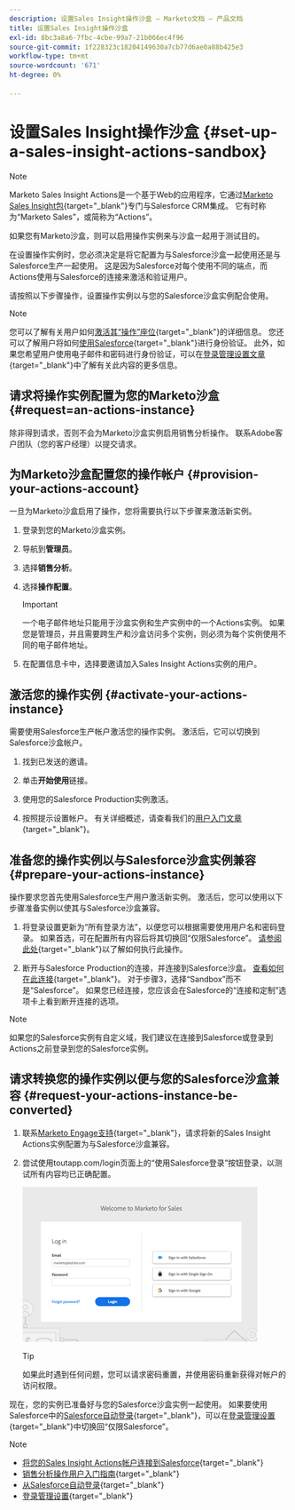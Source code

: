 ```yaml
---
description: 设置Sales Insight操作沙盒 — Marketo文档 — 产品文档
title: 设置Sales Insight操作沙盒
exl-id: 8bc3a8a6-7fbc-4cbe-99a7-21b066ec4f96
source-git-commit: 1f228323c18204149630a7cb77d6ae0a88b425e3
workflow-type: tm+mt
source-wordcount: '671'
ht-degree: 0%

---
```


# 设置Sales Insight操作沙盒 {#set-up-a-sales-insight-actions-sandbox}

>[!NOTE]
>
>Marketo Sales Insight Actions是一个基于Web的应用程序，它通过[Marketo Sales Insight包](/help/marketo/product-docs/marketo-sales-insight/msi-for-salesforce/installation/install-marketo-sales-insight-package-in-salesforce-appexchange.md){target="_blank"}专门与Salesforce CRM集成。 它有时称为“Marketo Sales”，或简称为“Actions”。

如果您有Marketo沙盒，则可以启用操作实例来与沙盒一起用于测试目的。

在设置操作实例时，您必须决定是将它配置为与Salesforce沙盒一起使用还是与Salesforce生产一起使用。 这是因为Salesforce对每个使用不同的端点，而Actions使用与Salesforce的连接来激活和验证用户。

请按照以下步骤操作，设置操作实例以与您的Salesforce沙盒实例配合使用。

>[!NOTE]
>
>您可以了解有关用户如何[激活其“操作”座位](/help/marketo/product-docs/marketo-sales-insight/actions/getting-started/sales-insight-actions-user-onboarding-checklist.md){target="_blank"}的详细信息。 您还可以了解用户将如何[使用Salesforce](/help/marketo/product-docs/marketo-sales-insight/actions/admin/auto-login-from-salesforce.md){target="_blank"}进行身份验证。 此外，如果您希望用户使用电子邮件和密码进行身份验证，可以在[登录管理设置文章](/help/marketo/product-docs/marketo-sales-insight/actions/admin/login-management-settings.md){target="_blank"}中了解有关此内容的更多信息。

## 请求将操作实例配置为您的Marketo沙盒{#request=an-actions-instance}

除非得到请求，否则不会为Marketo沙盒实例启用销售分析操作。 联系Adobe客户团队（您的客户经理）以提交请求。

## 为Marketo沙盒配置您的操作帐户 {#provision-your-actions-account}

一旦为Marketo沙盒启用了操作，您将需要执行以下步骤来激活新实例。

1. 登录到您的Marketo沙盒实例。

1. 导航到&#x200B;**管理员**。

1. 选择&#x200B;**销售分析**。

1. 选择&#x200B;**操作配置**。

   >[!IMPORTANT]
   >
   >一个电子邮件地址只能用于沙盒实例和生产实例中的一个Actions实例。 如果您是管理员，并且需要跨生产和沙盒访问多个实例，则必须为每个实例使用不同的电子邮件地址。

1. 在配置信息卡中，选择要邀请加入Sales Insight Actions实例的用户。

## 激活您的操作实例 {#activate-your-actions-instance}

需要使用Salesforce生产帐户激活您的操作实例。 激活后，它可以切换到Salesforce沙盒帐户。

1. 找到已发送的邀请。

1. 单击&#x200B;**开始使用**&#x200B;链接。

1. 使用您的Salesforce Production实例激活。

1. 按照提示设置帐户。 有关详细概述，请查看我们的[用户入门文章](/help/marketo/product-docs/marketo-sales-insight/actions/getting-started/sales-insight-actions-user-onboarding-guide.md){target="_blank"}。

## 准备您的操作实例以与Salesforce沙盒实例兼容 {#prepare-your-actions-instance}

操作要求您首先使用Salesforce生产用户激活新实例。 激活后，您可以使用以下步骤准备实例以使其与Salesforce沙盒兼容。

1. 将登录设置更新为“所有登录方法”，以便您可以根据需要使用用户名和密码登录。 如果首选，可在配置所有内容后将其切换回“仅限Salesforce”。 [请参阅此处](/help/marketo/product-docs/marketo-sales-insight/actions/admin/login-management-settings.md){target="_blank"}以了解如何执行此操作。

1. 断开与Salesforce Production的连接，并连接到Salesforce沙盒。 [查看如何在此连接](/help/marketo/product-docs/marketo-sales-insight/actions/crm/salesforce-integration/connect-your-sales-insight-actions-account-to-salesforce.md){target="_blank"}。 对于步骤3，选择“Sandbox”而不是“Salesforce”。 如果您已经连接，您应该会在Salesforce的“连接和定制”选项卡上看到断开连接的选项。

>[!NOTE]
>
>如果您的Salesforce实例有自定义域，我们建议在连接到Salesforce或登录到Actions之前登录到您的Salesforce实例。

## 请求转换您的操作实例以便与您的Salesforce沙盒兼容 {#request-your-actions-instance-be-converted}

1. 联系[Marketo Engage支持](https://nation.marketo.com/t5/support/ct-p/Support){target="_blank"}，请求将新的Sales Insight Actions实例配置为与Salesforce沙盒兼容。

1. 尝试使用toutapp.com/login页面上的“使用Salesforce登录”按钮登录，以测试所有内容均已正确配置。

   ![](assets/set-up-a-sales-insight-actions-sandbox-1.png)

   >[!TIP]
   >
   >如果此时遇到任何问题，您可以请求密码重置，并使用密码重新获得对帐户的访问权限。

现在，您的实例已准备好与您的Salesforce沙盒实例一起使用。 如果要使用Salesforce中的[Salesforce自动登录](/help/marketo/product-docs/marketo-sales-insight/actions/admin/auto-login-from-salesforce.md){target="_blank"}，可以在[登录管理设置](/help/marketo/product-docs/marketo-sales-insight/actions/admin/login-management-settings.md){target="_blank"}中切换回“仅限Salesforce”。

>[!NOTE]
>
>* [将您的Sales Insight Actions帐户连接到Salesforce](/help/marketo/product-docs/marketo-sales-insight/actions/crm/salesforce-integration/connect-your-sales-insight-actions-account-to-salesforce.md){target="_blank"}
>* [销售分析操作用户入门指南](/help/marketo/product-docs/marketo-sales-insight/actions/getting-started/sales-insight-actions-user-onboarding-guide.md){target="_blank"}
>* [从Salesforce自动登录](/help/marketo/product-docs/marketo-sales-insight/actions/admin/auto-login-from-salesforce.md){target="_blank"}
>* [登录管理设置](/help/marketo/product-docs/marketo-sales-insight/actions/admin/login-management-settings.md){target="_blank"}
